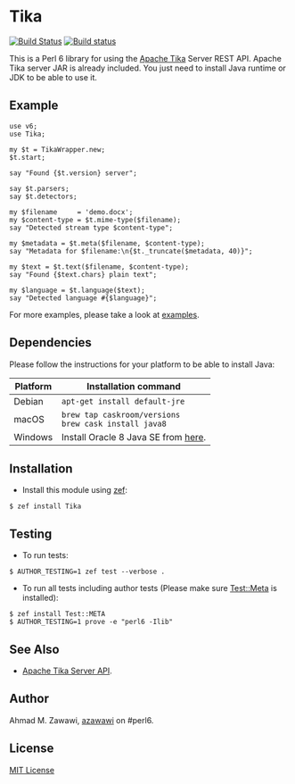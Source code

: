 # Tika

 [![Build Status](https://travis-ci.org/azawawi/p6-tika.svg?branch=master)](https://travis-ci.org/azawawi/p6-tika) [![Build status](https://ci.appveyor.com/api/projects/status/github/azawawi/p6-tika?svg=true)](https://ci.appveyor.com/project/azawawi/p6-tika/branch/master)

This is a Perl 6 library for using the [Apache Tika](http://tika.apache.org/)
Server REST API. Apache Tika server JAR is already included. You just need to
install Java runtime or JDK to be able to use it.

## Example

```perl6
use v6;
use Tika;

my $t = TikaWrapper.new;
$t.start;

say "Found {$t.version} server";

say $t.parsers;
say $t.detectors;

my $filename     = 'demo.docx';
my $content-type = $t.mime-type($filename);
say "Detected stream type $content-type";

my $metadata = $t.meta($filename, $content-type);
say "Metadata for $filename:\n{$t._truncate($metadata, 40)}";

my $text = $t.text($filename, $content-type);
say "Found {$text.chars} plain text";

my $language = $t.language($text);
say "Detected language #{$language}";
```

For more examples, please take a look at [examples](examples).

## Dependencies

Please follow the instructions for your platform to be able to install Java:

|Platform|Installation command|
|-|-|
|Debian|`apt-get install default-jre`|
|macOS|`brew tap caskroom/versions`<br>`brew cask install java8`|
|Windows|Install Oracle 8 Java SE from [here](https://www.oracle.com/technetwork/java/javase/downloads/jre8-downloads-2133155.html).|

## Installation

- Install this module using [zef](https://github.com/ugexe/zef):

```
$ zef install Tika
```

## Testing

- To run tests:
```
$ AUTHOR_TESTING=1 zef test --verbose .
```

- To run all tests including author tests (Please make sure
[Test::Meta](https://github.com/jonathanstowe/Test-META) is installed):
```
$ zef install Test::META
$ AUTHOR_TESTING=1 prove -e "perl6 -Ilib"
```

## See Also
- [Apache Tika Server API](https://wiki.apache.org/tika/TikaJAXRS).

## Author

Ahmad M. Zawawi, [azawawi](https://github.com/azawawi/) on #perl6.

## License

[MIT License](LICENSE.md)
